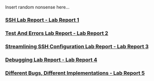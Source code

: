 Insert random nonsense here...

### [SSH Lab Report - Lab Report 1](https://thestralmoon.github.io/cse15l-lab-reports/SSH%20Lab%20Report)

### [Test And Errors Lab Report - Lab Report 2](https://thestralmoon.github.io/cse15l-lab-reports/Tests%20And%20Errors%20Lab%20Report)

### [Streamlining SSH Configuration Lab Report - Lab Report 3](https://thestralmoon.github.io/cse15l-lab-reports/Streamlining%20SSH%20Configuration%20Lab%20Report)

### [Debugging Lab Report - Lab Report 4](https://thestralmoon.github.io/cse15l-lab-reports/Debugging%20Lab%20Report)

### [Different Bugs, Different Implementations - Lab Report 5]()